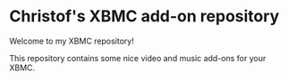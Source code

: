 Christof's XBMC add-on repository
=================================

Welcome to my XBMC repository!

This repository contains some nice video and music add-ons for your XBMC.
